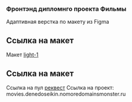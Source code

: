 ### Фронтэнд дипломнго проекта Фильмы

Адаптивная верстка по макету из Figma

## Ссылка на макет

Макет [light-1](https://www.figma.com/file/6FMWkB94wE7KTkcCgUXtnC/%D0%94%D0%B8%D0%BF%D0%BB%D0%BE%D0%BC%D0%BD%D1%8B%D0%B9-%D0%BF%D1%80%D0%BE%D0%B5%D0%BA%D1%82?type=design&node-id=932%3A2618&mode=design&t=OfYuwLyDScWO6JFf-1)

## Ссылка на макет
Ссылка на пул [реквест](https://github.com/DezmonDND/movies-explorer-frontend/pull/2)
Ссылка на проект: movies.denedoseikin.nomoredomainsmonster.ru